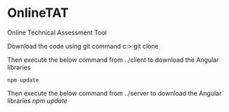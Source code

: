 # OnlineTAT
Online Technical Assessment Tool

Download the code using git command
c:\> git clone <git URL> 
  
  Then execute the below command from ../client to download the Angular libraries
  
   <code>npm update</code>
   
   Then execute the below command from ../server to download the Angular libraries
  <i> npm update </i>
